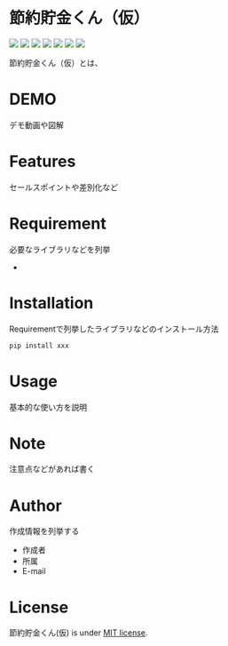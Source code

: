 # 節約貯金くん（仮）

<img src="https://img.shields.io/badge/-Html5-E34F26.svg?logo=html5&style=plastic">
<img src="https://img.shields.io/badge/-Vue.js-4FC08D.svg?logo=vue.js&style=plastic">
<img src="https://img.shields.io/badge/-Javascript-F7DF1E.svg?logo=javascript&style=plastic">
<img src="https://img.shields.io/badge/-Php-777BB4.svg?logo=php&style=plastic">
<img src="https://img.shields.io/badge/-Mysql-4479A1.svg?logo=mysql&style=plastic">
<img src="https://img.shields.io/badge/-Apache-D22128.svg?logo=apache&style=plastic">
<img src="https://img.shields.io/badge/-Github-181717.svg?logo=github&style=plastic">
 
節約貯金くん（仮）とは、
 
# DEMO
 
デモ動画や図解
 
# Features
 
セールスポイントや差別化など
 
# Requirement
 
必要なライブラリなどを列挙
 
* 
 
# Installation
 
Requirementで列挙したライブラリなどのインストール方法
 
```bash
pip install xxx
```
 
# Usage
 
基本的な使い方を説明
 
# Note
 
注意点などがあれば書く
 
# Author
 
作成情報を列挙する
 
* 作成者
* 所属
* E-mail
 
# License
 
節約貯金くん(仮) is under [MIT license](https://en.wikipedia.org/wiki/MIT_License).